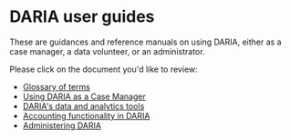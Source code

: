 # DARIA user guides

These are guidances and reference manuals on using DARIA, either as a case manager, a data volunteer, or an administrator.

Please click on the document you'd like to review:

* [Glossary of terms](GLOSSARY.md)
* [Using DARIA as a Case Manager](CASE_MANAGERS.md)
* [DARIA's data and analytics tools](ANALYTICS.md)
* [Accounting functionality in DARIA](ACCOUNTANTS.md)
* [Administering DARIA](ADMINS.md)
